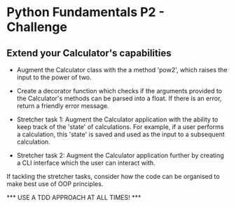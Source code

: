 # Python Fundamentals P2 - Challenge

## Extend your Calculator's capabilities

- Augment the Calculator class with the a method 'pow2', which raises the input to the power of two.
- Create a decorator function which checks if the arguments provided to the Calculator's methods can be parsed into a float. If there is an error, return a friendly error message.

- Stretcher task 1: Augment the Calculator application with the ability to keep track of the 'state' of calculations. For example, if a user performs a calculation, this 'state' is saved and used as the input to a subsequent calculation.

- Stretcher task 2: Augment the Calculator application further by creating a CLI interface which the user can interact with.

If tackling the stretcher tasks, consider how the code can be organised to make best use of OOP principles.

*** USE A TDD APPROACH AT ALL TIMES! ***